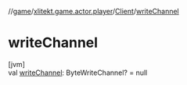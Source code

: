 //[game](../../../index.md)/[xlitekt.game.actor.player](../index.md)/[Client](index.md)/[writeChannel](write-channel.md)

# writeChannel

[jvm]\
val [writeChannel](write-channel.md): ByteWriteChannel? = null
